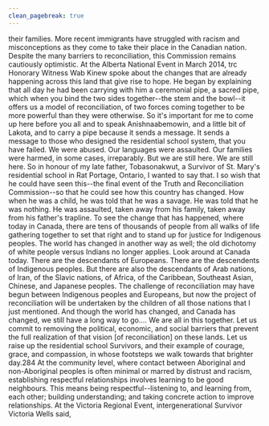 ```yaml
---
clean_pagebreak: true
---
```


their families. More recent immigrants have struggled with racism and misconceptions as they come to take their place in the Canadian nation.
Despite the many barriers to reconciliation, this Commission remains cautiously optimistic. At the Alberta National Event in March 2014, trc Honorary Witness Wab Kinew spoke about the changes that are already happening across this land that give rise to hope. He began by explaining that all day he had been carrying with him
a ceremonial pipe, a sacred pipe, which when you bind the two sides together--the stem and the bowl--it offers us a model of reconciliation, of two forces coming together to be more powerful than they were otherwise. So it's important for me to come up here before you all and to speak Anishnaabemowin, and a little bit of Lakota, and to carry a pipe because it sends a message. It sends a message to those who designed the residential school system, that you have failed. We were abused. Our languages were assaulted. Our families were harmed, in some cases, irreparably. But we are still here. We are still here. So in honour of my late father, Tobasonakwut, a Survivor of St. Mary's residential school in Rat Portage, Ontario, I wanted to say that. I so wish that he could have seen this--the final event of the Truth and Reconciliation Commission--so that he could see how this country has changed. How when he was a child, he was told that he was a savage. He was told that he was nothing. He was assaulted, taken away from his family, taken away from his father's trapline. To see the change that has happened, where today in Canada, there are tens of thousands of people from all walks of life gathering together to set that right and to stand up for justice for Indigenous peoples.
The world has changed in another way as well; the old dichotomy of white people versus Indians no longer applies. Look around at Canada today. There are the descendants of Europeans. There are the descendents of Indigenous peoples. But there are also the descendants of Arab nations, of Iran, of the Slavic nations, of Africa, of the Caribbean, Southeast Asian, Chinese, and Japanese peoples. The challenge of reconciliation may have begun between Indigenous peoples and Europeans, but now the project of reconciliation will be undertaken by the children of all those nations that I just mentioned. And though the world has changed, and Canada has changed, we still have a long way to go.... We are all in this together. Let us commit to removing the political, economic, and social barriers that prevent the full realization of that vision [of reconciliation] on these lands. Let us raise up the residential school Survivors, and their example of courage, grace, and compassion, in whose footsteps we walk towards that brighter day.284
At the community level, where contact between Aboriginal and non-Aboriginal peoples is often minimal or marred by distrust and racism, establishing respectful relationships involves learning to be good neighbours. This means being respectful--listening to, and learning from, each other; building understanding; and taking concrete action to improve relationships. At the Victoria Regional Event, intergenerational Survivor Victoria Wells said,
